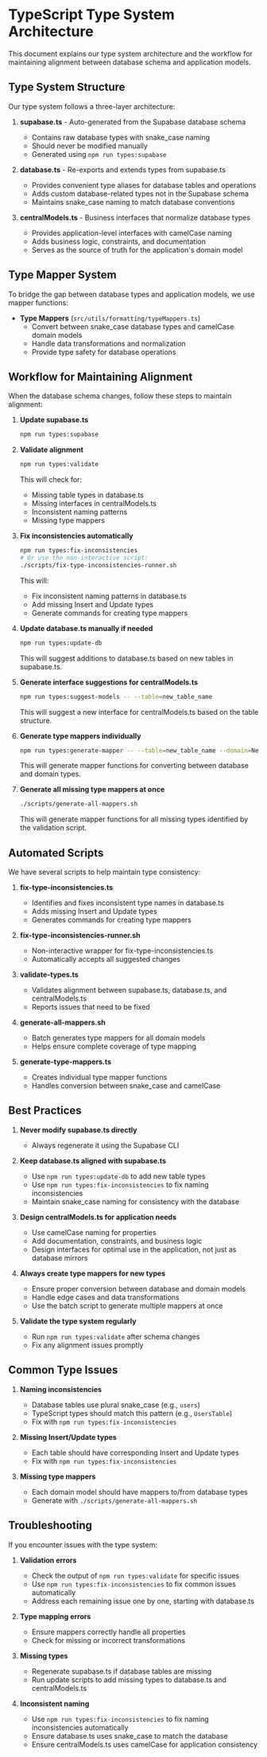 # TypeScript Type System Architecture

This document explains our type system architecture and the workflow for maintaining alignment between database schema and application models.

## Type System Structure

Our type system follows a three-layer architecture:

1. **supabase.ts** - Auto-generated from the Supabase database schema
   - Contains raw database types with snake_case naming
   - Should never be modified manually
   - Generated using `npm run types:supabase`

2. **database.ts** - Re-exports and extends types from supabase.ts
   - Provides convenient type aliases for database tables and operations
   - Adds custom database-related types not in the Supabase schema
   - Maintains snake_case naming to match database conventions

3. **centralModels.ts** - Business interfaces that normalize database types
   - Provides application-level interfaces with camelCase naming
   - Adds business logic, constraints, and documentation
   - Serves as the source of truth for the application's domain model

## Type Mapper System

To bridge the gap between database types and application models, we use mapper functions:

- **Type Mappers** (`src/utils/formatting/typeMappers.ts`)
  - Convert between snake_case database types and camelCase domain models
  - Handle data transformations and normalization
  - Provide type safety for database operations

## Workflow for Maintaining Alignment

When the database schema changes, follow these steps to maintain alignment:

1. **Update supabase.ts**
   ```bash
   npm run types:supabase
   ```

2. **Validate alignment**
   ```bash
   npm run types:validate
   ```
   This will check for:
   - Missing table types in database.ts
   - Missing interfaces in centralModels.ts
   - Inconsistent naming patterns
   - Missing type mappers

3. **Fix inconsistencies automatically**
   ```bash
   npm run types:fix-inconsistencies
   # Or use the non-interactive script:
   ./scripts/fix-type-inconsistencies-runner.sh
   ```
   This will:
   - Fix inconsistent naming patterns in database.ts
   - Add missing Insert and Update types
   - Generate commands for creating type mappers

4. **Update database.ts manually if needed**
   ```bash
   npm run types:update-db
   ```
   This will suggest additions to database.ts based on new tables in supabase.ts.

5. **Generate interface suggestions for centralModels.ts**
   ```bash
   npm run types:suggest-models -- --table=new_table_name
   ```
   This will suggest a new interface for centralModels.ts based on the table structure.

6. **Generate type mappers individually**
   ```bash
   npm run types:generate-mapper -- --table=new_table_name --domain=NewDomainType
   ```
   This will generate mapper functions for converting between database and domain types.

7. **Generate all missing type mappers at once**
   ```bash
   ./scripts/generate-all-mappers.sh
   ```
   This will generate mapper functions for all missing types identified by the validation script.

## Automated Scripts

We have several scripts to help maintain type consistency:

1. **fix-type-inconsistencies.ts**
   - Identifies and fixes inconsistent type names in database.ts
   - Adds missing Insert and Update types
   - Generates commands for creating type mappers

2. **fix-type-inconsistencies-runner.sh**
   - Non-interactive wrapper for fix-type-inconsistencies.ts
   - Automatically accepts all suggested changes

3. **validate-types.ts**
   - Validates alignment between supabase.ts, database.ts, and centralModels.ts
   - Reports issues that need to be fixed

4. **generate-all-mappers.sh**
   - Batch generates type mappers for all domain models
   - Helps ensure complete coverage of type mapping

5. **generate-type-mappers.ts**
   - Creates individual type mapper functions
   - Handles conversion between snake_case and camelCase

## Best Practices

1. **Never modify supabase.ts directly**
   - Always regenerate it using the Supabase CLI

2. **Keep database.ts aligned with supabase.ts**
   - Use `npm run types:update-db` to add new table types
   - Use `npm run types:fix-inconsistencies` to fix naming inconsistencies
   - Maintain snake_case naming for consistency with the database

3. **Design centralModels.ts for application needs**
   - Use camelCase naming for properties
   - Add documentation, constraints, and business logic
   - Design interfaces for optimal use in the application, not just as database mirrors

4. **Always create type mappers for new types**
   - Ensure proper conversion between database and domain models
   - Handle edge cases and data transformations
   - Use the batch script to generate multiple mappers at once

5. **Validate the type system regularly**
   - Run `npm run types:validate` after schema changes
   - Fix any alignment issues promptly

## Common Type Issues

1. **Naming inconsistencies**
   - Database tables use plural snake_case (e.g., `users`)
   - TypeScript types should match this pattern (e.g., `UsersTable`)
   - Fix with `npm run types:fix-inconsistencies`

2. **Missing Insert/Update types**
   - Each table should have corresponding Insert and Update types
   - Fix with `npm run types:fix-inconsistencies`

3. **Missing type mappers**
   - Each domain model should have mappers to/from database types
   - Generate with `./scripts/generate-all-mappers.sh`

## Troubleshooting

If you encounter issues with the type system:

1. **Validation errors**
   - Check the output of `npm run types:validate` for specific issues
   - Use `npm run types:fix-inconsistencies` to fix common issues automatically
   - Address each remaining issue one by one, starting with database.ts

2. **Type mapping errors**
   - Ensure mappers correctly handle all properties
   - Check for missing or incorrect transformations

3. **Missing types**
   - Regenerate supabase.ts if database tables are missing
   - Run update scripts to add missing types to database.ts and centralModels.ts

4. **Inconsistent naming**
   - Use `npm run types:fix-inconsistencies` to fix naming inconsistencies automatically
   - Ensure database.ts uses snake_case to match the database
   - Ensure centralModels.ts uses camelCase for application consistency